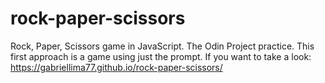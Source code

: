 # rock-paper-scissors
Rock, Paper, Scissors game in JavaScript. The Odin Project practice.
This first approach is a game using just the prompt.
If you want to take a look:
https://gabriellima77.github.io/rock-paper-scissors/
